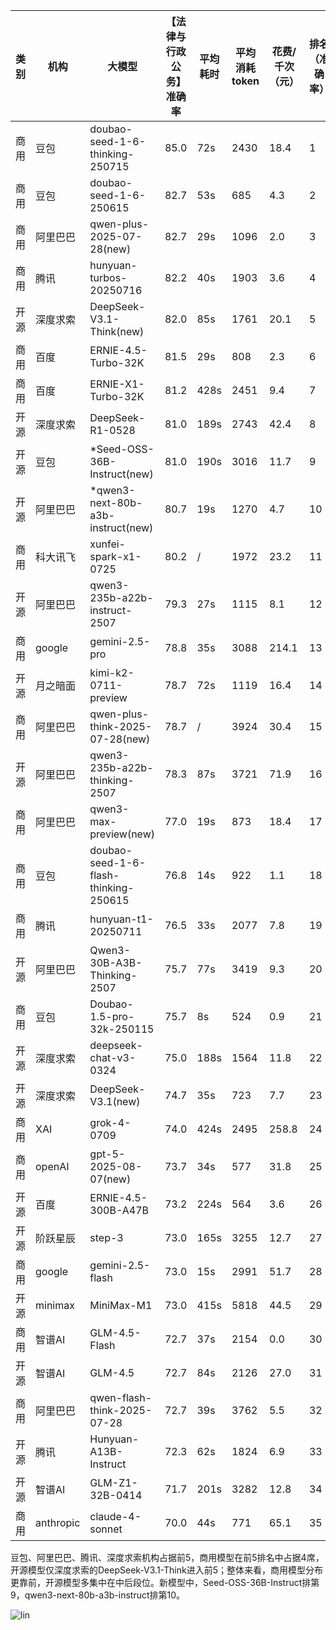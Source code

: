 
|类别|机构|大模型|【法律与行政公务】准确率|平均耗时|平均消耗token|花费/千次（元）|排名（准确率）|
|---|---|-----|-------------------|-------|-----------|-----------|-----------|
|商用|豆包|doubao-seed-1-6-thinking-250715|85.0|72s|2430|18.4|1|
|商用|豆包|doubao-seed-1-6-250615|82.7|53s|685|4.3|2|
|商用|阿里巴巴|qwen-plus-2025-07-28(new)|82.7|29s|1096|2.0|3|
|商用|腾讯|hunyuan-turbos-20250716|82.2|40s|1903|3.6|4|
|开源|深度求索|DeepSeek-V3.1-Think(new)|82.0|85s|1761|20.1|5|
|商用|百度|ERNIE-4.5-Turbo-32K|81.5|29s|808|2.3|6|
|商用|百度|ERNIE-X1-Turbo-32K|81.2|428s|2451|9.4|7|
|开源|深度求索|DeepSeek-R1-0528|81.0|189s|2743|42.4|8|
|开源|豆包|*Seed-OSS-36B-Instruct(new)|81.0|190s|3016|11.7|9|
|开源|阿里巴巴|*qwen3-next-80b-a3b-instruct(new)|80.7|19s|1270|4.7|10|
|商用|科大讯飞|xunfei-spark-x1-0725|80.2|/|1972|23.2|11|
|开源|阿里巴巴|qwen3-235b-a22b-instruct-2507|79.3|27s|1115|8.1|12|
|商用|google|gemini-2.5-pro|78.8|35s|3088|214.1|13|
|开源|月之暗面|kimi-k2-0711-preview|78.7|72s|1119|16.4|14|
|商用|阿里巴巴|qwen-plus-think-2025-07-28(new)|78.7|/|3924|30.4|15|
|开源|阿里巴巴|qwen3-235b-a22b-thinking-2507|78.3|87s|3721|71.9|16|
|商用|阿里巴巴|qwen3-max-preview(new)|77.0|19s|873|18.4|17|
|商用|豆包|doubao-seed-1-6-flash-thinking-250615|76.8|14s|922|1.1|18|
|商用|腾讯|hunyuan-t1-20250711|76.5|33s|2077|7.8|19|
|开源|阿里巴巴|Qwen3-30B-A3B-Thinking-2507|75.7|77s|3419|9.3|20|
|商用|豆包|Doubao-1.5-pro-32k-250115|75.7|8s|524|0.9|21|
|开源|深度求索|deepseek-chat-v3-0324|75.0|188s|1564|11.8|22|
|开源|深度求索|DeepSeek-V3.1(new)|74.7|35s|723|7.7|23|
|商用|XAI|grok-4-0709|74.0|424s|2495|258.8|24|
|商用|openAI|gpt-5-2025-08-07(new)|73.7|34s|577|31.8|25|
|开源|百度|ERNIE-4.5-300B-A47B|73.2|224s|564|3.6|26|
|开源|阶跃星辰|step-3|73.0|165s|3255|12.7|27|
|商用|google|gemini-2.5-flash|73.0|15s|2991|51.7|28|
|开源|minimax|MiniMax-M1|73.0|415s|5818|44.5|29|
|商用|智谱AI|GLM-4.5-Flash|72.7|37s|2154|0.0|30|
|开源|智谱AI|GLM-4.5|72.7|84s|2126|27.0|31|
|商用|阿里巴巴|qwen-flash-think-2025-07-28|72.7|39s|3762|5.5|32|
|开源|腾讯|Hunyuan-A13B-Instruct|72.3|62s|1824|6.9|33|
|开源|智谱AI|GLM-Z1-32B-0414|71.7|201s|3282|12.8|34|
|商用|anthropic|claude-4-sonnet|70.0|44s|771|65.1|35|<br><br>


豆包、阿里巴巴、腾讯、深度求索机构占据前5，商用模型在前5排名中占据4席，开源模型仅深度求索的DeepSeek-V3.1-Think进入前5；整体来看，商用模型分布更靠前，开源模型多集中在中后段位。新模型中，Seed-OSS-36B-Instruct排第9，qwen3-next-80b-a3b-instruct排第10。

![lin](../pic/法律与行政公务.png)